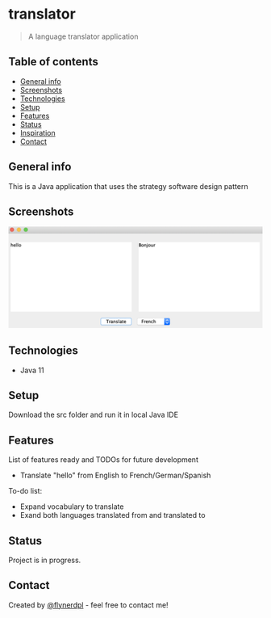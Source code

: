 # translator
> A language translator application

## Table of contents
* [General info](#general-info)
* [Screenshots](#screenshots)
* [Technologies](#technologies)
* [Setup](#setup)
* [Features](#features)
* [Status](#status)
* [Inspiration](#inspiration)
* [Contact](#contact)

## General info
This is a Java application that uses the strategy software design pattern

## Screenshots
![Example screenshot](images/screenshot.png)

## Technologies
* Java 11

## Setup
Download the src folder and run it in local Java IDE

## Features
List of features ready and TODOs for future development
* Translate "hello" from English to French/German/Spanish

To-do list:
* Expand vocabulary to translate
* Exand both languages translated from and translated to

## Status
Project is in progress.

## Contact
Created by [@flynerdpl](https://www.flynerd.pl/) - feel free to contact me!
